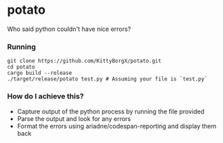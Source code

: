 # potato
Who said python couldn't have nice errors? 

### Running
```
git clone https://github.com/KittyBorgX/potato.git
cd potato
cargo build --release
./target/release/potato test.py # Assuming your file is `test.py`
```

### How do I achieve this? 
* Capture output of the python process by running the file provided
* Parse the output and look for any errors
* Format the errors using ariadne/codespan-reporting and display them back